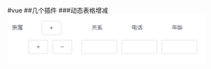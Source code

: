 #vue
##几个插件
###动态表格增减
![image](https://github.com/yaoyuyuyu/component/blob/master/img/form-add.png)
